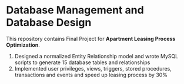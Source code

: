 # Database Management and Database Design

This repository contains Final Project for **Apartment Leasing Process Optimization**.

1. Designed a normalized Entity Relationship model and wrote MySQL scripts to generate 15 database tables and relationships 
2. Implemented user privileges, views, triggers, stored procedures, transactions and events and speed up leasing process by 30%
              
